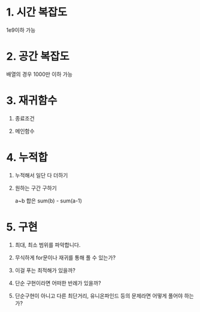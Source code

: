 # 1. 시간 복잡도

1e9이하 가능

# 2. 공간 복잡도

배열의 경우 1000만 이하 가능



# 3. 재귀함수

1. 종료조건

2. 메인함수



# 4. 누적합

1. 누적해서 일단 다 더하기

2. 원하는 구간 구하기 

   a~b 합은 sum(b) - sum(a-1)

   

# 5. 구현

1. 최대, 최소 범위를 파악합니다. 

2. 무식하게 for문이나 재귀를 통해 풀 수 있는가? 

3. 이걸 푸는 최적해가 있을까? 

4. 단순 구현이라면 어떠한 반례가 있을까? 

5. 단순구현이 아니고 다른 최단거리, 유니온파인드 등의 문제라면 어떻게 풀어야 하는가?